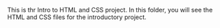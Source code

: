 This is thr Intro to HTML and CSS project. In this folder, you will see the HTML and CSS files for the introductory project.

